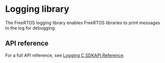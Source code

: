 # Logging library<a name="lib-logging"></a>

The FreeRTOS logging library enables FreeRTOS libraries to print messages to the log for debugging\.

## API reference<a name="freertos-logging-api"></a>

For a full API reference, see [Logging C SDKAPI Reference](https://docs.aws.amazon.com/freertos/latest/lib-ref/c-sdk/logging/index.html)\.